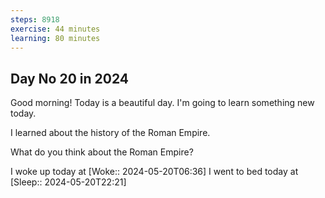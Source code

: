 ```yaml
---
steps: 8918
exercise: 44 minutes
learning: 80 minutes
---
```

## Day No 20 in 2024
Good morning! Today is a beautiful day.
I'm going to learn something new today.

I learned about the history of the Roman Empire.

What do you think about the Roman Empire?

I woke up today at [Woke:: 2024-05-20T06:36]
I went to bed today at [Sleep:: 2024-05-20T22:21]
